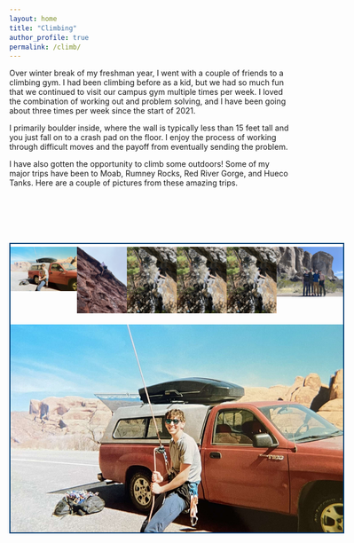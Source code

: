 ```yaml
---
layout: home
title: "Climbing"
author_profile: true
permalink: /climb/
---
```


Over winter break of my freshman year, I went with a couple of friends to a climbing gym. I had been climbing before as a kid, but we had so much fun that we continued to visit our campus gym multiple times per week. I loved the combination of working out and problem solving, and I have been going about three times per week since the start of 2021.

I primarily boulder inside, where the wall is typically less than 15 feet tall and you just fall on to a crash pad on the floor. I enjoy the process of working through difficult moves and the payoff from eventually sending the problem.

I have also gotten the opportunity to climb some outdoors! Some of my major trips have been to Moab, Rumney Rocks, Red River Gorge, and Hueco Tanks. Here are a couple of pictures from these amazing trips.

<html>
  <head>
    <style>
      #gallery {
        width: 600px;
        overflow: hidden;
        position: relative;
        z-index: 1;
        margin: 100px auto;
        border: 2px solid #003C72;
      }
      #navigation {
        list-style: none;
        padding: 0;
        margin: 0;
        display: flex;
        justify-content: space-between;
      }
      #navigation li {
        padding: 0;
        margin: 0;
        margin: 5px 0 20px;
      }
      #navigation li a img {
        display: block;
        border: none;
      }
      #navigation li a {
        display: block;
      }
      #full-picture {
        width: 600px;
        height: 375px;
        overflow: hidden;
        float: left;
      }
      #full-picture img {
        width: 100%;
      }
    </style>
  </head>
  <body>
    <div id="gallery">
      <ul id="navigation">
        <li>
          <a href="#picture1">
            <img alt="Moab Belay" src="https://github.com/ericenouen/ericenouen.github.io/blob/master/assets/image/moabbelay.jpg" />
          </a>
        </li>
        <li>
          <a href="#picture2">
            <img alt="Moab Climb" src="https://github.com/ericenouen/ericenouen.github.io/blob/master/assets/image/moabclimb.jpg" />
          </a>
        </li>
        <li>
          <a href="#picture3">
            <img alt="Rumney Climb 1" src="https://github.com/ericenouen/ericenouen.github.io/blob/master/assets/image/rumney1.jpg" />
          </a>
        </li>
        <li>
          <a href="#picture4">
            <img alt="Rumney Climb 2" src="https://github.com/ericenouen/ericenouen.github.io/blob/master/assets/image/rumney2.jpg" />
          </a>
        </li>        
        <li>
          <a href="#picture5">
            <img alt="Red River Gorge" src="https://github.com/ericenouen/ericenouen.github.io/blob/master/assets/image/rrg.jpg" />
          </a>
        </li>
        <li>
          <a href="#picture6">
            <img alt="Hueco Tanks" src="https://github.com/ericenouen/ericenouen.github.io/blob/master/assets/image/hueco.jpg" />
          </a>
        </li>
      </ul>
      <div id="full-picture">
        <div>
          <img id="picture1" alt="Moab Belay" src="https://github.com/ericenouen/ericenouen.github.io/blob/master/assets/image/moabbelay.jpg" />
        </div>
        <div>
          <img id="picture2" alt="Moab Climb" src="https://github.com/ericenouen/ericenouen.github.io/blob/master/assets/image/moabclimb.jpg" />
        </div>
        <div>
          <img id="picture3" alt="Rumney Climb 1" src="https://github.com/ericenouen/ericenouen.github.io/blob/master/assets/image/rumney1.jpg" />
        </div>
        <div>
          <img id="picture4" alt="Rumney Climb 2" src="https://github.com/ericenouen/ericenouen.github.io/blob/master/assets/image/rumney2.jpg" />
        </div>
        <div>
          <img id="picture5" alt="Red River Gorge" src="https://github.com/ericenouen/ericenouen.github.io/blob/master/assets/image/rrg.jpg" />
        </div>
        <div>
          <img id="picture6" alt="Hueco Tanks" src="https://github.com/ericenouen/ericenouen.github.io/blob/master/assets/image/hueco.jpg" />
        </div>
      </div>
    </div>
  </body>
</html>
